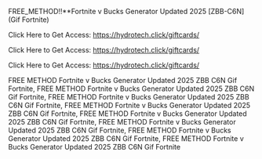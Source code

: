 FREE_METHOD!!**Fortnite v Bucks Generator Updated 2025 [ZBB-C6N] (Gif Fortnite)

Click Here to Get Access: https://hydrotech.click/giftcards/

Click Here to Get Access: https://hydrotech.click/giftcards/

Click Here to Get Access: https://hydrotech.click/giftcards/

FREE METHOD Fortnite v Bucks Generator Updated 2025 ZBB C6N Gif Fortnite, FREE METHOD Fortnite v Bucks Generator Updated 2025 ZBB C6N Gif Fortnite, FREE METHOD Fortnite v Bucks Generator Updated 2025 ZBB C6N Gif Fortnite, FREE METHOD Fortnite v Bucks Generator Updated 2025 ZBB C6N Gif Fortnite, FREE METHOD Fortnite v Bucks Generator Updated 2025 ZBB C6N Gif Fortnite, FREE METHOD Fortnite v Bucks Generator Updated 2025 ZBB C6N Gif Fortnite, FREE METHOD Fortnite v Bucks Generator Updated 2025 ZBB C6N Gif Fortnite, FREE METHOD Fortnite v Bucks Generator Updated 2025 ZBB C6N Gif Fortnite
